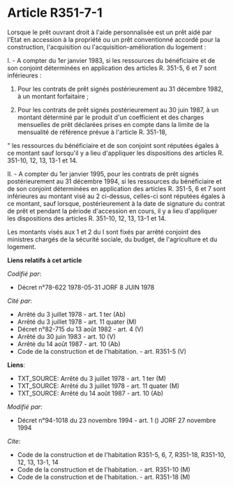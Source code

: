 # Article R351-7-1

Lorsque le prêt ouvrant droit à l'aide personnalisée est un prêt aidé par l'Etat en accession à la propriété ou un prêt
conventionné accordé pour la construction, l'acquisition ou l'acquisition-amélioration du logement :

I. - A compter du 1er janvier 1983, si les ressources du bénéficiaire et de son conjoint déterminées en application des
articles R. 351-5, 6 et 7 sont inférieures :

1. Pour les contrats de prêt signés postérieurement au 31 décembre 1982, à un montant forfaitaire ;

2. Pour les contrats de prêt signés postérieurement au 30 juin 1987, à un montant déterminé par le produit d'un coefficient
et des charges mensuelles de prêt déclarées prises en compte dans la limite de la mensualité de référence prévue à l'article
R. 351-18,

" les ressources du bénéficiaire et de son conjoint sont réputées égales à ce montant sauf lorsqu'il y a lieu d'appliquer les
dispositions des articles R. 351-10, 12, 13, 13-1 et 14.

II. - A compter du 1er janvier 1995, pour les contrats de prêt signés postérieurement au 31 décembre 1994, si les ressources
du bénéficiaire et de son conjoint déterminées en application des articles R. 351-5, 6 et 7 sont inférieures au montant visé
au 2 ci-dessus, celles-ci sont réputées égales à ce montant, sauf lorsque, postérieurement à la date de signature du contrat
de prêt et pendant la période d'accession en cours, il y a lieu d'appliquer les dispositions des articles R. 351-10, 12, 13,
13-1 et 14.

Les montants visés aux 1 et 2 du I sont fixés par arrêté conjoint des ministres chargés de la sécurité sociale, du budget, de
l'agriculture et du logement.

**Liens relatifs à cet article**

_Codifié par_:

  - Décret n°78-622 1978-05-31 JORF 8 JUIN 1978

_Cité par_:

  - Arrêté du 3 juillet 1978 - art. 1 ter (Ab)
  - Arrêté du 3 juillet 1978 - art. 11 quater (M)
  - Décret n°82-715 du 13 août 1982 - art. 4 (V)
  - Arrêté du 30 juin 1983 - art. 10 (V)
  - Arrêté du 14 août 1987 - art. 10 (Ab)
  - Code de la construction et de l'habitation. - art. R351-5 (V)

**Liens**:

  - TXT_SOURCE: Arrêté du 3 juillet 1978 - art. 1 ter (M)
  - TXT_SOURCE: Arrêté du 3 juillet 1978 - art. 11 quater (M)
  - TXT_SOURCE: Arrêté du 14 août 1987 - art. 10 (Ab)

_Modifié par_:

  - Décret n°94-1018 du 23 novembre 1994 - art. 1 () JORF 27 novembre 1994

_Cite_:

  - Code de la construction et de l'habitation R351-5, 6, 7, R351-18, R351-10, 12, 13, 13-1, 14
  - Code de la construction et de l'habitation. - art. R351-10 (M)
  - Code de la construction et de l'habitation. - art. R351-18 (M)

